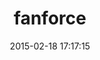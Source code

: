 ---
layout: post
title:  "fanforce"
repo:   "fanforce/fanforce"
date:   2015-02-18 17:17:15
gemurl: http://github.com/fanforce/fanforce
---